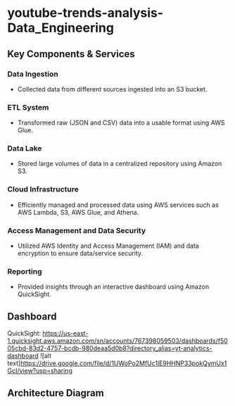 # youtube-trends-analysis-Data_Engineering


## Key Components & Services
### Data Ingestion
- Collected data from different sources ingested into an S3 bucket.

### ETL System
- Transformed raw (JSON and CSV) data into a usable format using AWS Glue.

### Data Lake
- Stored large volumes of data in a centralized repository using Amazon S3.

### Cloud Infrastructure
- Efficiently managed and processed data using AWS services such as AWS Lambda, S3, AWS Glue, and Athena.

### Access Management and Data Security
- Utilized AWS Identity and Access Management (IAM) and data encryption to ensure data/service security.

### Reporting
- Provided insights through an interactive dashboard using Amazon QuickSight.

## Dashboard
QuickSight: https://us-east-1.quicksight.aws.amazon.com/sn/accounts/767398059503/dashboards/f5005cbd-83d2-4757-bcdb-980deaa5d0b8?directory_alias=yt-analytics-dashboard
![alt text]https://drive.google.com/file/d/1UWoPo2MfUc1lE9HHNP33pokQymUx1GcI/view?usp=sharing


## Architecture Diagram
